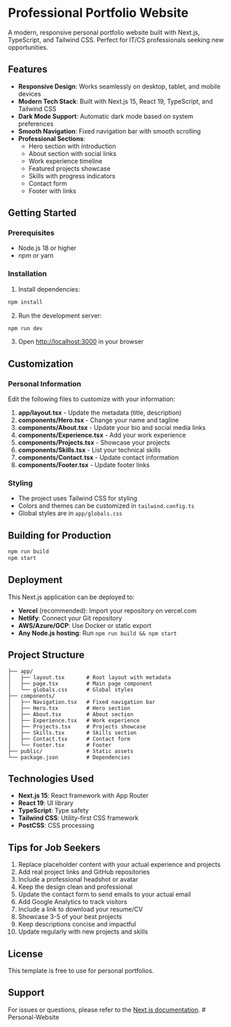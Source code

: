 # Professional Portfolio Website

A modern, responsive personal portfolio website built with Next.js, TypeScript, and Tailwind CSS. Perfect for IT/CS professionals seeking new opportunities.

## Features

- **Responsive Design**: Works seamlessly on desktop, tablet, and mobile devices
- **Modern Tech Stack**: Built with Next.js 15, React 19, TypeScript, and Tailwind CSS
- **Dark Mode Support**: Automatic dark mode based on system preferences
- **Smooth Navigation**: Fixed navigation bar with smooth scrolling
- **Professional Sections**:
  - Hero section with introduction
  - About section with social links
  - Work experience timeline
  - Featured projects showcase
  - Skills with progress indicators
  - Contact form
  - Footer with links

## Getting Started

### Prerequisites

- Node.js 18 or higher
- npm or yarn

### Installation

1. Install dependencies:
```bash
npm install
```

2. Run the development server:
```bash
npm run dev
```

3. Open [http://localhost:3000](http://localhost:3000) in your browser

## Customization

### Personal Information

Edit the following files to customize with your information:

1. **app/layout.tsx** - Update the metadata (title, description)
2. **components/Hero.tsx** - Change your name and tagline
3. **components/About.tsx** - Update your bio and social media links
4. **components/Experience.tsx** - Add your work experience
5. **components/Projects.tsx** - Showcase your projects
6. **components/Skills.tsx** - List your technical skills
7. **components/Contact.tsx** - Update contact information
8. **components/Footer.tsx** - Update footer links

### Styling

- The project uses Tailwind CSS for styling
- Colors and themes can be customized in `tailwind.config.ts`
- Global styles are in `app/globals.css`

## Building for Production

```bash
npm run build
npm start
```

## Deployment

This Next.js application can be deployed to:

- **Vercel** (recommended): Import your repository on vercel.com
- **Netlify**: Connect your Git repository
- **AWS/Azure/GCP**: Use Docker or static export
- **Any Node.js hosting**: Run `npm run build && npm start`

## Project Structure

```
├── app/
│   ├── layout.tsx       # Root layout with metadata
│   ├── page.tsx         # Main page component
│   └── globals.css      # Global styles
├── components/
│   ├── Navigation.tsx   # Fixed navigation bar
│   ├── Hero.tsx         # Hero section
│   ├── About.tsx        # About section
│   ├── Experience.tsx   # Work experience
│   ├── Projects.tsx     # Projects showcase
│   ├── Skills.tsx       # Skills section
│   ├── Contact.tsx      # Contact form
│   └── Footer.tsx       # Footer
├── public/              # Static assets
└── package.json         # Dependencies
```

## Technologies Used

- **Next.js 15**: React framework with App Router
- **React 19**: UI library
- **TypeScript**: Type safety
- **Tailwind CSS**: Utility-first CSS framework
- **PostCSS**: CSS processing

## Tips for Job Seekers

1. Replace placeholder content with your actual experience and projects
2. Add real project links and GitHub repositories
3. Include a professional headshot or avatar
4. Keep the design clean and professional
5. Update the contact form to send emails to your actual email
6. Add Google Analytics to track visitors
7. Include a link to download your resume/CV
8. Showcase 3-5 of your best projects
9. Keep descriptions concise and impactful
10. Update regularly with new projects and skills

## License

This template is free to use for personal portfolios.

## Support

For issues or questions, please refer to the [Next.js documentation](https://nextjs.org/docs).
#   P e r s o n a l - W e b s i t e  
 